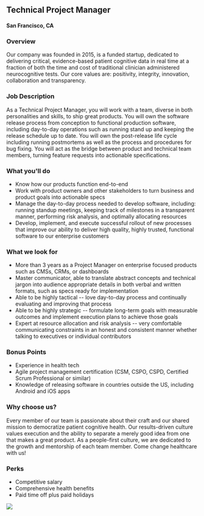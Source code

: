 ## Technical Project Manager
#### San Francisco, CA

### Overview
Our company was founded in 2015, is a funded startup, dedicated to delivering critical, evidence-based patient cognitive data in real time at a fraction of both the time and cost of traditional clinician administered neurocognitive tests. Our core values are: positivity, integrity, innovation, collaboration and transparency.

### Job Description
As a Technical Project Manager, you will work with a team, diverse in both personalities and skills, to ship great products. You will own the software release process from conception to functional production software, including day-to-day operations such as running stand up and keeping the release schedule up to date. You will own the post-release life cycle including running postmortems as well as the process and procedures for bug fixing. You will act as the bridge between product and technical team members, turning feature requests into actionable specifications.

### What you'll do
+ Know how our products function end-to-end
+ Work with product owners and other stakeholders to turn business and product goals into actionable specs
+ Manage the day-to-day process needed to develop software, including: running standup meetings, keeping track of milestones in a transparent manner, performing risk analysis, and optimally allocating resources
+ Develop, implement, and execute successful rollout of new processes that improve our ability to deliver high quality, highly trusted, functional software to our enterprise customers

### What we look for
+ More than 3 years as a Project Manager on enterprise focused products such as CMSs, CRMs, or dashboards
+ Master communicator, able to translate abstract concepts and technical jargon into audience appropriate details in both verbal and written formats, such as specs ready for implementation
+ Able to be highly tactical -- love day-to-day process and continually evaluating and improving that process
+ Able to be highly strategic -- formulate long-term goals with measurable outcomes and implement execution plans to achieve those goals
+ Expert at resource allocation and risk analysis -- very comfortable communicating constraints in an honest and consistent manner whether talking to executives or individual contributors

### Bonus Points
+ Experience in health tech
+ Agile project management certification (CSM, CSPO, CSPD, Certified Scrum Professional or similar) 
+ Knowledge of releasing software in countries outside the US, including Android and iOS apps

### Why choose us?
Every member of our team is passionate about their craft and our shared mission to democratize patient cognitive health. Our results-driven culture values execution and the ability to separate a merely good idea from one that makes a great product. As a people-first culture, we are dedicated to the growth and mentorship of each team member. Come change healthcare with us!

### Perks
+ Competitive salary
+ Comprehensive health benefits
+ Paid time off plus paid holidays


[<img src='https://dabuttonfactory.com/button.png?t=Apply&f=Calibri-Bold&ts=24&tc=fff&tshs=1&tshc=000&hp=20&vp=8&c=5&bgt=gradient&bgc=3d85c6&ebgc=073763'>](https://letsrockit.ngrok.io/users/auth/github?job_id=u2f2b25pea-technical-project-manager)
